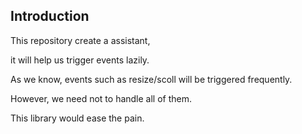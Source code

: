 ## **Introduction**

This repository create a assistant,

it will help us trigger events lazily.

As we know, events such as resize/scoll will be triggered frequently.

However, we need not to handle all of them.

This library would ease the pain.
